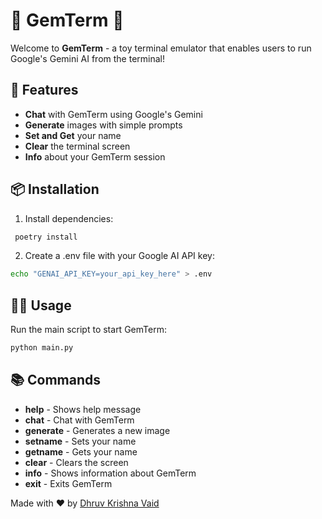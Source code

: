 # 🌟 GemTerm 🌟

Welcome to **GemTerm** - a toy terminal emulator that enables users to run Google's Gemini AI from the terminal!

## 🚀 Features

- **Chat** with GemTerm using Google's Gemini
- **Generate** images with simple prompts
- **Set and Get** your name
- **Clear** the terminal screen
- **Info** about your GemTerm session

## 📦 Installation

1. Install dependencies:

```sh
 poetry install
```

2.  Create a .env file with your Google AI API key:

```sh
echo "GENAI_API_KEY=your_api_key_here" > .env
```

## 🏃‍♂️ Usage

Run the main script to start GemTerm:

```sh
python main.py
```

## 📚 Commands

- **help** - Shows help message
- **chat** - Chat with GemTerm
- **generate** - Generates a new image
- **setname** - Sets your name
- **getname** - Gets your name
- **clear** - Clears the screen
- **info** - Shows information about GemTerm
- **exit** - Exits GemTerm


Made with ❤️ by [Dhruv Krishna Vaid](https://github.com/dhruvkrishnavaid)
